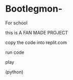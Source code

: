 # Bootlegmon-
For school

this is A FAN MADE PROJECT

copy the code into replit.com

run code

play

(python)


